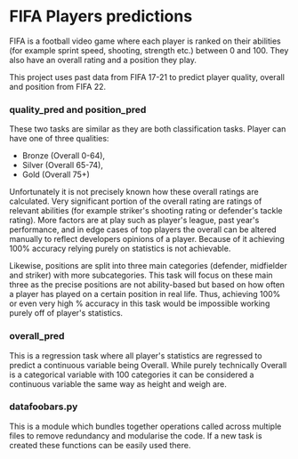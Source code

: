 # FIFA Players predictions

FIFA is a football video game where each player is ranked on their abilities
(for example sprint speed, shooting, strength etc.) between 0 and 100. They also have
an overall rating and a position they play.

This project uses past data from FIFA 17-21 to predict player quality, overall and position
from FIFA 22.

### quality_pred and position_pred
These two tasks are similar as they are both classification tasks.
Player can have one of three qualities:
- Bronze (Overall 0-64),
- Silver (Overall 65-74),
- Gold (Overall 75+)

Unfortunately it is not precisely known how these overall ratings are calculated.
Very significant portion of the overall rating are ratings of relevant abilities
(for example striker's shooting rating or defender's tackle rating). More factors are at play
such as player's league, past year's performance, and in edge cases of top players
the overall can be altered manually to reflect developers opinions of a player.
Because of it achieving 100% accuracy relying purely on statistics is not achievable.

Likewise, positions are split into three main categories (defender, midfielder and striker)
with more subcategories. This task will focus on these main three as the precise positions
are not ability-based but based on how often a player has played on a certain position in real life.
Thus, achieving 100% or even very high % accuracy in this task would be impossible
working purely off of player's statistics.

### overall_pred
This is a regression task where all player's statistics are regressed to predict a continuous
variable being Overall. While purely technically Overall is a categorical variable with 100 categories
it can be considered a continuous variable the same way as height and weigh are.

### datafoobars.py
This is a module which bundles together operations called across multiple files
to remove redundancy and modularise the code. If a new task is created
these functions can be easily used there. 
